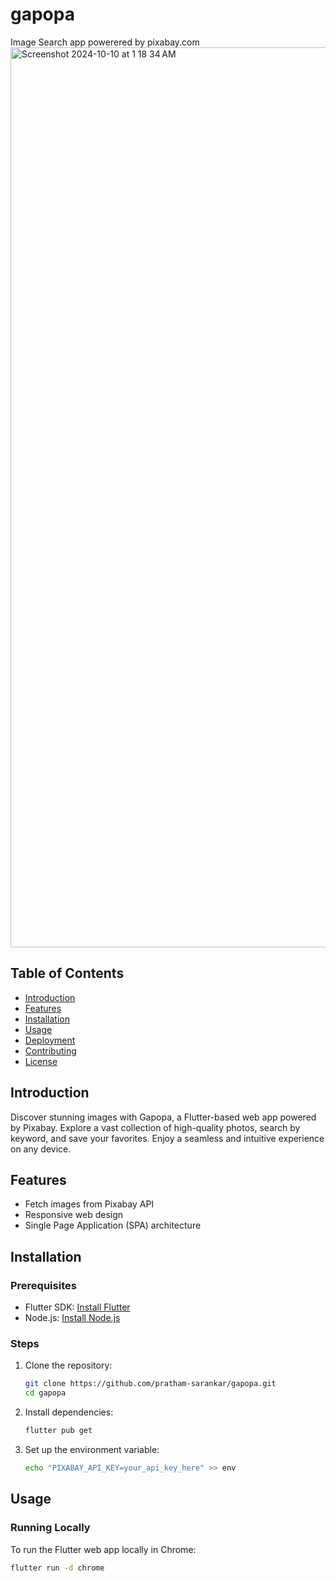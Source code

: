 # gapopa

Image Search app powerered by pixabay.com
<img width="1440" alt="Screenshot 2024-10-10 at 1 18 34 AM" src="https://github.com/user-attachments/assets/8bbc6f0d-487d-4865-a83a-69090c95abcd">

## Table of Contents

- [Introduction](#introduction)
- [Features](#features)
- [Installation](#installation)
- [Usage](#usage)
- [Deployment](#deployment)
- [Contributing](#contributing)
- [License](#license)

## Introduction

Discover stunning images with Gapopa, a Flutter-based web app powered by Pixabay. Explore a vast collection of high-quality photos, search by keyword, and save your favorites. Enjoy a seamless and intuitive experience on any device.

## Features

- Fetch images from Pixabay API
- Responsive web design
- Single Page Application (SPA) architecture

## Installation

### Prerequisites

- Flutter SDK: [Install Flutter](https://flutter.dev/docs/get-started/install)
- Node.js: [Install Node.js](https://nodejs.org/)

### Steps

1. Clone the repository:

    ```sh
    git clone https://github.com/pratham-sarankar/gapopa.git
    cd gapopa
    ```

2. Install dependencies:

    ```sh
    flutter pub get
    ```

3. Set up the environment variable:

    ```sh
    echo "PIXABAY_API_KEY=your_api_key_here" >> env
    ```

## Usage

### Running Locally

To run the Flutter web app locally in Chrome:

```sh
flutter run -d chrome

